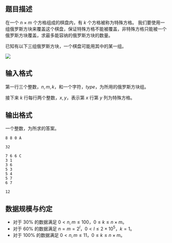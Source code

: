 ## 题目描述

在一个 $n\times m$ 个方格组成的棋盘内，有 $k$ 个方格被称为特殊方格。 
我们要使用一组俄罗斯方块来覆盖这个棋盘，保证特殊方格不能被覆盖，非特殊方格只能被一个俄罗斯方块覆盖，求最多能容纳的俄罗斯方块的数量。

已知有以下三组俄罗斯方块，一个棋盘可能用其中的某一组。

![](file://pic1.jpg)

## 输入格式

第一行三个整数，$n,m,k$，和一个字符，$type$，为所用的俄罗斯方块组。

接下来 $k$ 行每行两个整数，$x,y$，表示第 $x$ 行第 $y$ 列为特殊方格。

## 输出格式

一个整数，为所求的答案。

```input1
8 8 0 A
```

```output1
32
```

```input2
7 6 6 C
3 1
3 6
5 3
5 4
5 7
6 7
```

```output2
12
```

## 数据规模与约定

- 对于 $30\%$ 的数据满足 $0 < n,m \le 100，0\le k \le n\times m$。
- 对于 $60\%$ 的数据满足 $n=m=2^l，0<l\le 2\times 10^5，k=1$。
- 对于 $100\%$ 的数据满足 $0<n,m\le 11，0\le k\le n\times m$。